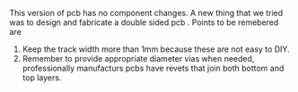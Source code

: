 This version of pcb has no component changes. A new thing that we tried was to design and fabricate a double sided pcb .
Points to be remebered are 
1) Keep the track width more than 1mm because these are not easy to DIY.
2) Remember to provide appropriate diameter vias when needed, professionally manufacturs pcbs have revets that join both bottom and top layers.  
